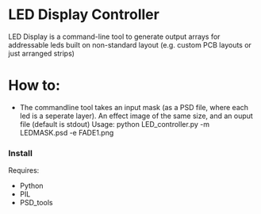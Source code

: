 # LED Display Controller


LED Display is a command-line tool to generate output arrays for addressable leds built on non-standard layout (e.g. custom PCB layouts or just arranged strips)

# How to:

  - The commandline tool takes an input mask (as a PSD file, where each led is a seperate layer). An effect image of the same size, and an ouput file (default is stdout)
Usage:
    python LED_controller.py -m LEDMASK.psd -e FADE1.png


### Install
Requires:
* Python
* PIL 
* PSD_tools
